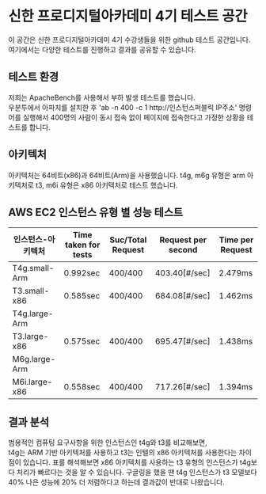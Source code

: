 # 신한 프로디지털아카데미 4기 테스트 공간

이 공간은 신한 프로디지털아카데미 4기 수강생들을 위한 github 테스트 공간입니다. 여기에서는 다양한 테스트를 진행하고 결과를 공유할 수 있습니다.

## 테스트 환경
저희는 ApacheBench를 사용해서 부하 발생 테스트를 했습니다.  
우분투에서 아파치를 설치한 후 'ab -n 400 -c 1 http://인스턴스퍼블릭 IP주소' 명령어를 실행해서 400명의 사람이 동시 접속 없이 페이지에 접속한다고 가정한 상황을 테스트를 합니다. 

## 아키텍처
아키텍처는 64비트(x86)과 64비트(Arm)을 사용했습니다.
t4g, m6g 유형은 arm 아키텍처로 t3, m6i 유형은 x86 아키텍처로 테스트 했습니다. 

## AWS EC2 인스턴스 유형 별 성능 테스트 

| 인스턴스-아키텍처 | Time taken for tests | Suc/Total Request | Request per second | Time per Request |  
|---|---|---|---|---|
| T4g.small-Arm | 0.992sec | 400/400 | 403.40[#/sec] | 2.479ms | 
| T3.small-x86 | 0.585sec | 400/400 | 684.08[#/sec] | 1.462ms |
| T4g.large-Arm |  |  |  |  |
| T3.large-x86 | 0.575sec | 400/400 | 695.47[#/sec] | 1.438ms |
| M6g.large-Arm |  |  |  |  |
| M6i.large-x86 | 0.558sec | 400/400 | 717.26[#/sec] | 1.394ms |

## 결과 분석
범용적인 컴퓨팅 요구사항을 위한 인스턴스인 t4g와 t3를 비교해보면,  
t4g는 ARM 기반 아키텍처를 사용하고 t3는 인텔의 x86 아키텍처를 사용한다는 차이점이 있습니다. 
표를 해석해보면 x86 아키텍처를 사용하는 t3 유형의 인스턴스가 t4g보다 처리가 빠르다는 것을 알 수 있습니다.
구글링을 했을 땐 t4g 인스턴스가 t3 모델보다 40% 나은 성능에 20% 더 저렴하다고 하는데 결과값이 반대로 나왔습니다.  

